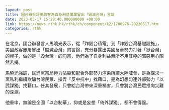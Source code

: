 ```yaml
---
layout: post
title: 國台辦批評美政客為自身利益屢屢冒出「毀滅台灣」言論
date: 2023-05-17 15:29:40.000000000 +08:00
link: https://news.rthk.hk/rthk/ch/component/k2/1700976-20230517.htm
categories: rthk
---
```


在北京，國台辦發言人馬曉光表示，從「炸毀台積電」到「炸毀台灣基礎設施」，美國政客屢屢冒出「毀滅台灣」的言論，充分暴露出美國反華勢力打著「挺台灣」的幌子，做的是「毀台灣」的勾當，他們為了自身利益無所不用其極的邪惡用心昭然若揭。

馬曉光強調，民進黨當局極力貼靠和配合外部勢力渲染所謂大陸威脅，是為謀求一黨私利繼續欺騙台灣民眾、操弄「反中抗中」找藉口，是為幻想勾連外部勢力「以武謀獨」找藉口。任其發展，只會給台灣帶來深重禍害，只會將台灣民眾推向災難的深淵。 

他重申，無論是企圖「以台制華」，抑或是妄想「倚外謀獨」，都不會得逞。
